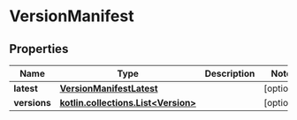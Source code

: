
# VersionManifest

## Properties
| Name | Type | Description | Notes |
| ------------ | ------------- | ------------- | ------------- |
| **latest** | [**VersionManifestLatest**](VersionManifestLatest.md) |  |  [optional] |
| **versions** | [**kotlin.collections.List&lt;Version&gt;**](Version.md) |  |  [optional] |



